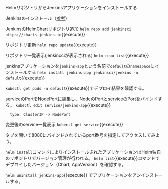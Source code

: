 HelmリポジトリからJenkinsアプリケーションをインストールする

Jenkinsのインストール（[参考](jenkins.io/doc/book/installing/kubernetes/#install-jenkins-with-helm-v3)）

JenkinsのHelmChartリポジトリ追加
`helm repo add jenkinsci https://charts.jenkins.io`{{execute}}

リポジトリ更新
`helm repo update`{{execute}}

リポジトリ一覧表示(jenkincciが表示される)
`helm repo list`{{execute}}

jenkinsアプリケーションを`jenkins-app`という名前で`default`の`namespace`にインストールする
`helm install jenkins-app jenkinsci/jenkins -n default`{{execute}}

`kubectl get pods -n default`{{execute}}でデプロイ結果を確認する。

serviceのPortをNodePortに編集し、NodeのPortとserviceのPortをバインドする。
`kubectl edit service/jenkins-app`{{execute}}

```
  type: ClusterIP -> NodePort
```

変更後のservice一覧表示
`kubectl get service`{{execute}}

タブを開いて8080にバインドされているport番号を指定してアクセスしてみよう。

`helm install`コマンドによりインストールされたアプリケーションはHelm独自のリポジトリでバージョン管理が行われる。
`helm list`{{execute}}コマンドでデプロイしたバージョン（Chart, AppVersion）を確認する。

`helm uninstall jenkins-app`{{execute}} でアプリケーションをアンインストールする。
